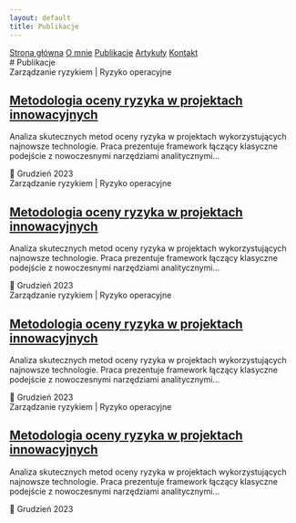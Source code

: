 ```yaml
---
layout: default
title: Publikacje
---
```

<div id="myMenu">
  <a href="/" class="menu-option">Strona główna</a>
  <a href="/about" class="menu-option">O mnie</a>
  <a href="/publications" class="menu-option">Publikacje</a>
  <a href="/articles" class="menu-option">Artykuły</a>
  <a href="/contact" class="menu-option">Kontakt</a>
</div>

<div class="square"></div>
<div class="square1"></div>
<div class="square2"></div>
<div class="square-big"></div>



<div class="publications-container">
  # Publikacje


  <div class="publication-card">
    <div class="publication-domain">
        <span class="domain-primary">Zarządzanie ryzykiem</span>
        <span class="domain-separator">|</span>
        <span class="domain-secondary">Ryzyko operacyjne</span>
    </div>
    <h2 class="publication-title">
      <a href="{{ site.baseurl }}/publications/2023-12-risk-assessment" class="publication-link">
        Metodologia oceny ryzyka w projektach innowacyjnych
      </a>
    </h2>
    <p class="publication-description">Analiza skutecznych metod oceny ryzyka w projektach wykorzystujących najnowsze technologie. Praca prezentuje framework łączący klasyczne podejście z nowoczesnymi narzędziami analitycznymi...</p>
    <div class="publication-meta">📅 Grudzień 2023</div>
  </div>
</div>

  <div class="publication-card">
    <div class="publication-domain">
        <span class="domain-primary">Zarządzanie ryzykiem</span>
        <span class="domain-separator">|</span>
        <span class="domain-secondary">Ryzyko operacyjne</span>
    </div>
    <h2 class="publication-title">
      <a href="{{ site.baseurl }}/publications/2023-12-risk-assessment" class="publication-link">
        Metodologia oceny ryzyka w projektach innowacyjnych
      </a>
    </h2>
    <p class="publication-description">Analiza skutecznych metod oceny ryzyka w projektach wykorzystujących najnowsze technologie. Praca prezentuje framework łączący klasyczne podejście z nowoczesnymi narzędziami analitycznymi...</p>
    <div class="publication-meta">📅 Grudzień 2023</div>
  </div>


  <div class="publication-card">
    <div class="publication-domain">
        <span class="domain-primary">Zarządzanie ryzykiem</span>
        <span class="domain-separator">|</span>
        <span class="domain-secondary">Ryzyko operacyjne</span>
    </div>
    <h2 class="publication-title">
      <a href="{{ site.baseurl }}/publications/2023-12-risk-assessment" class="publication-link">
        Metodologia oceny ryzyka w projektach innowacyjnych
      </a>
    </h2>
    <p class="publication-description">Analiza skutecznych metod oceny ryzyka w projektach wykorzystujących najnowsze technologie. Praca prezentuje framework łączący klasyczne podejście z nowoczesnymi narzędziami analitycznymi...</p>
    <div class="publication-meta">📅 Grudzień 2023</div>
  </div>




  <div class="publication-card">
    <div class="publication-domain">
        <span class="domain-primary">Zarządzanie ryzykiem</span>
        <span class="domain-separator">|</span>
        <span class="domain-secondary">Ryzyko operacyjne</span>
    </div>
    <h2 class="publication-title">
      <a href="{{ site.baseurl }}/publications/2023-12-risk-assessment" class="publication-link">
        Metodologia oceny ryzyka w projektach innowacyjnych
      </a>
    </h2>
    <p class="publication-description">Analiza skutecznych metod oceny ryzyka w projektach wykorzystujących najnowsze technologie. Praca prezentuje framework łączący klasyczne podejście z nowoczesnymi narzędziami analitycznymi...</p>
    <div class="publication-meta">📅 Grudzień 2023</div>
  </div>


